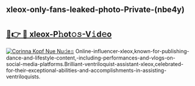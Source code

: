 ## xleox-only-fans​-leaked-photo​-Private-(nbe4y)


# <h2><a href="https://mediaupload.pro?title=xleox&ref=git">🔗👉 🔴 xleox-P𝚑ot𝚘𝚜-V𝚒d𝚎o</a></h2>

[![Corinna Kopf Nue Nu𝚍e𝚜](https://i.imgur.com/0qMVB7G.gif)](https://mediaupload.pro?title=xleox&ref=git)
Online-influencer-xleox,known-for-publishing-dance-and-lifestyle-content,-including-performances-and-vlogs-on-social-media-platforms.Brilliant-ventriloquist-assistant-xleox,celebrated-for-their-exceptional-abilities-and-accomplishments-in-assisting-ventriloquists.  